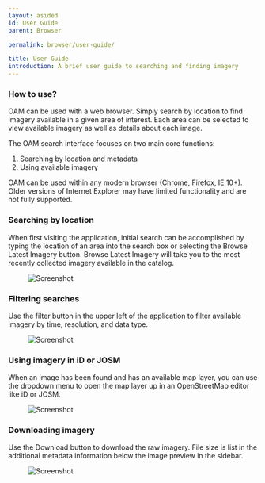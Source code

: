 ```yaml
---
layout: asided
id: User Guide
parent: Browser

permalink: browser/user-guide/

title: User Guide
introduction: A brief user guide to searching and finding imagery
---
```


### How to use? 

OAM can be used with a web browser. Simply search by location to find imagery available in a given area of interest. Each area can be selected to view available imagery as well as details about each image. 

The OAM search interface focuses on two main core functions: 
  
  1. Searching by location and metadata
  2. Using available imagery

OAM can be used within any modern browser (Chrome, Firefox, IE 10+). Older versions of Internet Explorer may have limited functionality and are not fully supported. 

### Searching by location

When first visiting the application, initial search can be accomplished by typing the location of an area into the search box or selecting the Browse Latest Imagery button. Browse Latest Imagery will take you to the most recently collected imagery available in the catalog. 

<figure class="align-center">
  <img src="{{ site.baseurl }}/assets/graphics/content/browser/landing.png" alt="Screenshot" />
</figure>

### Filtering searches

Use the filter button in the upper left of the application to filter available imagery by time, resolution, and data type.

<figure class="align-center">
  <img src="{{ site.baseurl }}/assets/graphics/content/browser/filter-full.png" alt="Screenshot" />
</figure>

### Using imagery in iD or JOSM

When an image has been found and has an available map layer, you can use the dropdown menu to open the map layer up in an OpenStreetMap editor like iD or JOSM.

<figure class="align-center">
  <img src="{{ site.baseurl }}/assets/graphics/content/browser/sidebar-open.png" alt="Screenshot" />
</figure>

### Downloading imagery

Use the Download button to download the raw imagery. File size is list in the additional metadata information below the image preview in the sidebar. 

<figure class="align-center">
  <img src="{{ site.baseurl }}/assets/graphics/content/browser/sidebar.png" alt="Screenshot" />
</figure>